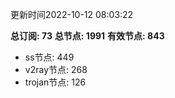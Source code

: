 更新时间2022-10-12 08:03:22

**总订阅: 73**
**总节点: 1991**
**有效节点: 843**
- ss节点: 449
- v2ray节点: 268
- trojan节点: 126
